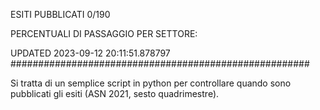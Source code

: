 ESITI PUBBLICATI 0/190 

PERCENTUALI DI PASSAGGIO PER SETTORE:

UPDATED 2023-09-12 20:11:51.878797
###################################################### 

Si tratta di un semplice script in python per controllare quando sono pubblicati gli esiti (ASN 2021, sesto quadrimestre).

